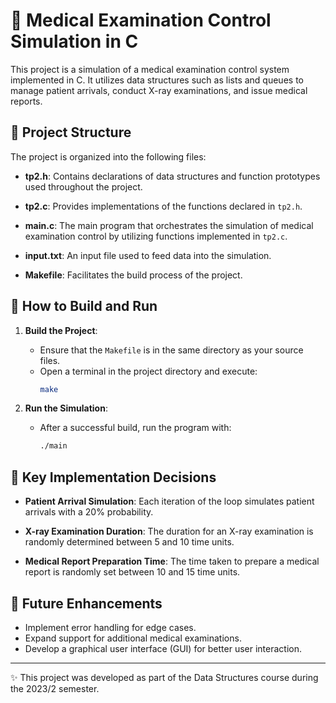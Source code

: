 # 🏥 Medical Examination Control Simulation in C

This project is a simulation of a medical examination control system implemented in C. It utilizes data structures such as lists and queues to manage patient arrivals, conduct X-ray examinations, and issue medical reports.

## 📂 Project Structure

The project is organized into the following files:

- **tp2.h**: Contains declarations of data structures and function prototypes used throughout the project.

- **tp2.c**: Provides implementations of the functions declared in `tp2.h`.

- **main.c**: The main program that orchestrates the simulation of medical examination control by utilizing functions implemented in `tp2.c`.

- **input.txt**: An input file used to feed data into the simulation.

- **Makefile**: Facilitates the build process of the project.

## 🚀 How to Build and Run

1. **Build the Project**:
   - Ensure that the `Makefile` is in the same directory as your source files.
   - Open a terminal in the project directory and execute:
     ```sh
     make
     ```

2. **Run the Simulation**:
   - After a successful build, run the program with:
     ```sh
     ./main
     ```

## 🔑 Key Implementation Decisions

- **Patient Arrival Simulation**: Each iteration of the loop simulates patient arrivals with a 20% probability.

- **X-ray Examination Duration**: The duration for an X-ray examination is randomly determined between 5 and 10 time units.

- **Medical Report Preparation Time**: The time taken to prepare a medical report is randomly set between 10 and 15 time units.

## 🔧 Future Enhancements

- Implement error handling for edge cases.
- Expand support for additional medical examinations.
- Develop a graphical user interface (GUI) for better user interaction.

---

✨ This project was developed as part of the Data Structures course during the 2023/2 semester.
